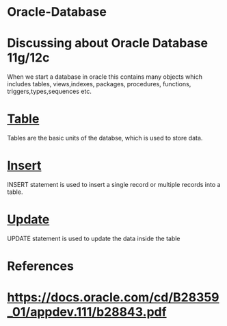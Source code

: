 # Oracle-Database
# Discussing about Oracle Database 11g/12c
When we start a database in oracle this contains many objects which includes tables, views,indexes, packages, procedures, functions, triggers,types,sequences etc.
# [Table](https://github.com/techbhaskar/Oracle-Database/blob/master/Table.sql)
Tables are the basic units of the databse, which is used to store data.
# [Insert](https://github.com/techbhaskar/Oracle-Database/blob/master/Insert.sql)
INSERT statement is used to insert a single record or multiple records into a table.
# [Update](https://github.com/techbhaskar/Oracle-Database/blob/master/Update.sql)
UPDATE statement is used to update the data inside the table
# References
# https://docs.oracle.com/cd/B28359_01/appdev.111/b28843.pdf
